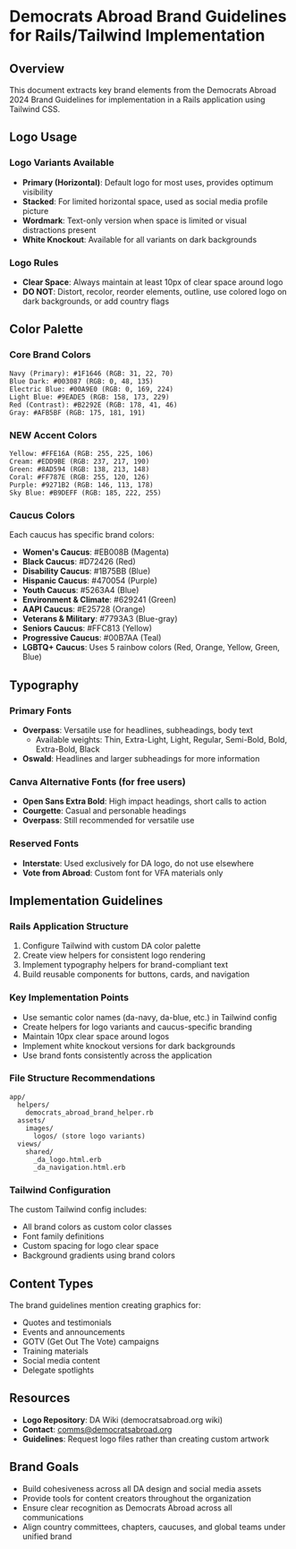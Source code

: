 # Democrats Abroad Brand Guidelines for Rails/Tailwind Implementation

## Overview
This document extracts key brand elements from the Democrats Abroad 2024 Brand Guidelines for implementation in a Rails application using Tailwind CSS.

## Logo Usage

### Logo Variants Available
- **Primary (Horizontal)**: Default logo for most uses, provides optimum visibility
- **Stacked**: For limited horizontal space, used as social media profile picture
- **Wordmark**: Text-only version when space is limited or visual distractions present
- **White Knockout**: Available for all variants on dark backgrounds

### Logo Rules
- **Clear Space**: Always maintain at least 10px of clear space around logo
- **DO NOT**: Distort, recolor, reorder elements, outline, use colored logo on dark backgrounds, or add country flags

## Color Palette

### Core Brand Colors
```
Navy (Primary): #1F1646 (RGB: 31, 22, 70)
Blue Dark: #003087 (RGB: 0, 48, 135)  
Electric Blue: #00A9E0 (RGB: 0, 169, 224)
Light Blue: #9EADE5 (RGB: 158, 173, 229)
Red (Contrast): #B2292E (RGB: 178, 41, 46)
Gray: #AFB5BF (RGB: 175, 181, 191)
```

### NEW Accent Colors
```
Yellow: #FFE16A (RGB: 255, 225, 106)
Cream: #EDD9BE (RGB: 237, 217, 190)  
Green: #8AD594 (RGB: 138, 213, 148)
Coral: #FF787E (RGB: 255, 120, 126)
Purple: #9271B2 (RGB: 146, 113, 178)
Sky Blue: #B9DEFF (RGB: 185, 222, 255)
```

### Caucus Colors
Each caucus has specific brand colors:
- **Women's Caucus**: #EB008B (Magenta)
- **Black Caucus**: #D72426 (Red)
- **Disability Caucus**: #1B75BB (Blue)
- **Hispanic Caucus**: #470054 (Purple)
- **Youth Caucus**: #5263A4 (Blue)
- **Environment & Climate**: #629241 (Green)
- **AAPI Caucus**: #E25728 (Orange)
- **Veterans & Military**: #7793A3 (Blue-gray)
- **Seniors Caucus**: #FFC813 (Yellow)
- **Progressive Caucus**: #00B7AA (Teal)
- **LGBTQ+ Caucus**: Uses 5 rainbow colors (Red, Orange, Yellow, Green, Blue)

## Typography

### Primary Fonts
- **Overpass**: Versatile use for headlines, subheadings, body text
  - Available weights: Thin, Extra-Light, Light, Regular, Semi-Bold, Bold, Extra-Bold, Black
- **Oswald**: Headlines and larger subheadings for more information

### Canva Alternative Fonts (for free users)
- **Open Sans Extra Bold**: High impact headings, short calls to action
- **Courgette**: Casual and personable headings
- **Overpass**: Still recommended for versatile use

### Reserved Fonts
- **Interstate**: Used exclusively for DA logo, do not use elsewhere
- **Vote from Abroad**: Custom font for VFA materials only

## Implementation Guidelines

### Rails Application Structure
1. Configure Tailwind with custom DA color palette
2. Create view helpers for consistent logo rendering
3. Implement typography helpers for brand-compliant text
4. Build reusable components for buttons, cards, and navigation

### Key Implementation Points
- Use semantic color names (da-navy, da-blue, etc.) in Tailwind config
- Create helpers for logo variants and caucus-specific branding
- Maintain 10px clear space around logos
- Implement white knockout versions for dark backgrounds
- Use brand fonts consistently across the application

### File Structure Recommendations
```
app/
  helpers/
    democrats_abroad_brand_helper.rb
  assets/
    images/
      logos/ (store logo variants)
  views/
    shared/
      _da_logo.html.erb
      _da_navigation.html.erb
```

### Tailwind Configuration
The custom Tailwind config includes:
- All brand colors as custom color classes
- Font family definitions
- Custom spacing for logo clear space
- Background gradients using brand colors

## Content Types
The brand guidelines mention creating graphics for:
- Quotes and testimonials
- Events and announcements  
- GOTV (Get Out The Vote) campaigns
- Training materials
- Social media content
- Delegate spotlights

## Resources
- **Logo Repository**: DA Wiki (democratsabroad.org wiki)
- **Contact**: comms@democratsabroad.org
- **Guidelines**: Request logo files rather than creating custom artwork

## Brand Goals
- Build cohesiveness across all DA design and social media assets
- Provide tools for content creators throughout the organization
- Ensure clear recognition as Democrats Abroad across all communications
- Align country committees, chapters, caucuses, and global teams under unified brand